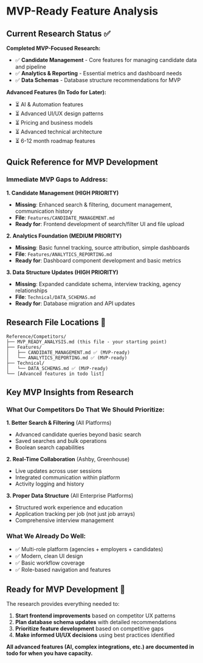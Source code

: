 # MVP-Ready Feature Analysis

## Current Research Status ✅

**Completed MVP-Focused Research:**
- ✅ **Candidate Management** - Core features for managing candidate data and pipeline
- ✅ **Analytics & Reporting** - Essential metrics and dashboard needs  
- ✅ **Data Schemas** - Database structure recommendations for MVP

**Advanced Features (In Todo for Later):**
- ⏳ AI & Automation features
- ⏳ Advanced UI/UX design patterns
- ⏳ Pricing and business models
- ⏳ Advanced technical architecture
- ⏳ 6-12 month roadmap features

## Quick Reference for MVP Development

### Immediate MVP Gaps to Address:

**1. Candidate Management (HIGH PRIORITY)**
- **Missing**: Enhanced search & filtering, document management, communication history
- **File**: `Features/CANDIDATE_MANAGEMENT.md`
- **Ready for**: Frontend development of search/filter UI and file upload

**2. Analytics Foundation (MEDIUM PRIORITY)**  
- **Missing**: Basic funnel tracking, source attribution, simple dashboards
- **File**: `Features/ANALYTICS_REPORTING.md`
- **Ready for**: Dashboard component development and basic metrics

**3. Data Structure Updates (HIGH PRIORITY)**
- **Missing**: Expanded candidate schema, interview tracking, agency relationships
- **File**: `Technical/DATA_SCHEMAS.md`  
- **Ready for**: Database migration and API updates

## Research File Locations 📁

```
Reference/Competitors/
├── MVP_READY_ANALYSIS.md (this file - your starting point)
├── Features/
│   ├── CANDIDATE_MANAGEMENT.md ✅ (MVP-ready)
│   └── ANALYTICS_REPORTING.md ✅ (MVP-ready)
├── Technical/
│   └── DATA_SCHEMAS.md ✅ (MVP-ready)
└── [Advanced features in todo list]
```

## Key MVP Insights from Research

### What Our Competitors Do That We Should Prioritize:

**1. Better Search & Filtering** (All Platforms)
- Advanced candidate queries beyond basic search
- Saved searches and bulk operations
- Boolean search capabilities

**2. Real-Time Collaboration** (Ashby, Greenhouse)
- Live updates across user sessions
- Integrated communication within platform
- Activity logging and history

**3. Proper Data Structure** (All Enterprise Platforms)  
- Structured work experience and education
- Application tracking per job (not just job arrays)
- Comprehensive interview management

### What We Already Do Well:
- ✅ Multi-role platform (agencies + employers + candidates)
- ✅ Modern, clean UI design
- ✅ Basic workflow coverage
- ✅ Role-based navigation and features

## Ready for MVP Development 🚀

The research provides everything needed to:
1. **Start frontend improvements** based on competitor UX patterns
2. **Plan database schema updates** with detailed recommendations
3. **Prioritize feature development** based on competitive gaps
4. **Make informed UI/UX decisions** using best practices identified

**All advanced features (AI, complex integrations, etc.) are documented in todo for when you have capacity.**